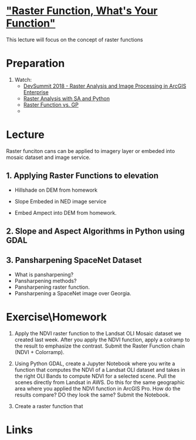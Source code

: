 # ["Raster Function, What's Your Function"](https://www.youtube.com/watch?v=RPoBE-E8VOc)
This lecture will focus on the concept of raster functions

# Preparation
1. Watch:
    - [DevSummit 2018 - Raster Analysis and Image Processing in ArcGIS Enterprise](https://www.esri.com/videos/watch?videoid=zgL7pcQgMbk) 
    - [Raster Analysis with SA and Python](https://www.esri.com/videos/watch?videoid=1jx5uRwLld8)
    - [Raster Function vs. GP](https://www.youtube.com/watch?v=a-lC8_0EyXU)
    - 

# Lecture
Raster funciton cans can be applied to imagery layer or embeded into mosaic dataset and image service.
## 1. Applying Raster Functions to elevation
- Hillshade on DEM from homework

- Slope Embeded in NED image service

- Embed Ampect into DEM from homework.

## 2. Slope and Aspect Algorithms in Python using GDAL

## 3. Pansharpening SpaceNet Dataset
- What is pansharpening?
- Pansharpening methods?
- Pansharpening raster function.
- Pansharpening a SpaceNet image over Georgia.

# Exercise\Homework
1. Apply the NDVI raster function to the Landsat OLI Mosaic dataset we created last week. After you apply the NDVI function, apply a colramp to the result to emphasize the contrast. Submit the Raster Function chain (NDVI + Colorramp).

2. Using Python GDAL, create a Jupyter Notebook where you write a function that computes the NDVI of a Landsat OLI dataset and takes in the right OLI Bands to compute NDVI for a selected scene. Pull the scenes directly from Landsat in AWS. Do this for the same geographic area where you applied the NDVI function in ArcGIS Pro. How do the results compare? DO they look the same? Submit the Notebook.

3. Create a raster function that


# Links
